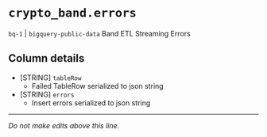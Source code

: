 # `crypto_band.errors`
`bq-1` | `bigquery-public-data`
Band ETL Streaming Errors

## Column details
* [STRING]    `tableRow`
  - Failed TableRow serialized to json string
* [STRING]    `errors`
  - Insert errors serialized to json string

-------------------------------------------------------------------------------
*Do not make edits above this line.*

